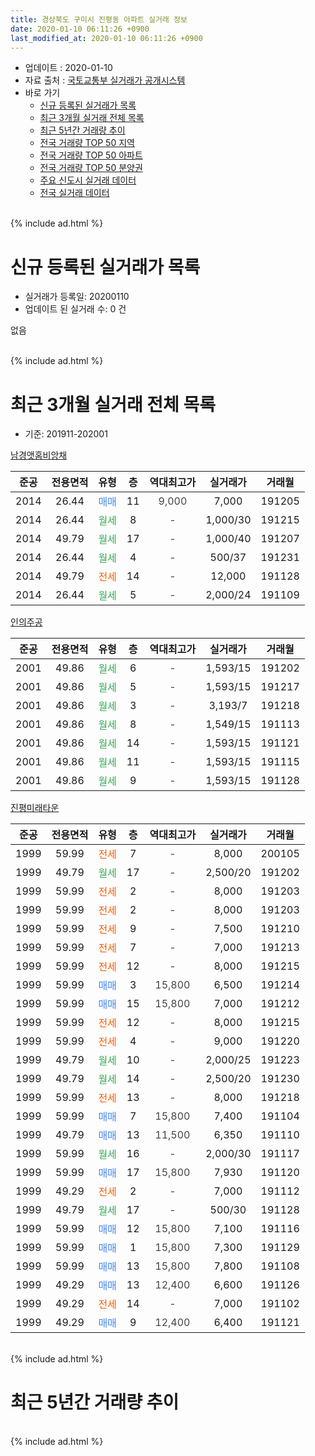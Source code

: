 ```yaml
---
title: 경상북도 구미시 진평동 아파트 실거래 정보
date: 2020-01-10 06:11:26 +0900
last_modified_at: 2020-01-10 06:11:26 +0900
---
```


* 업데이트 : 2020-01-10
* 자료 출처 : [국토교통부 실거래가 공개시스템](http://rt.molit.go.kr)
* 바로 가기
    * [신규 등록된 실거래가 목록](#신규-등록된-실거래가-목록)
    * [최근 3개월 실거래 전체 목록](#최근-3개월-실거래-전체-목록)
    * [최근 5년간 거래량 추이](#최근-5년간-거래량-추이)
    * [전국 거래량 TOP 50 지역](https://inasie.github.io/apt-trade-info/최근-3개월-전국에서-가장-거래가-많이-발생한-지역)
    * [전국 거래량 TOP 50 아파트](https://inasie.github.io/apt-trade-info/최근-3개월-전국에서-가장-거래가-많이-발생한-아파트)
    * [전국 거래량 TOP 50 분양권](https://inasie.github.io/apt-trade-info/최근-3개월-전국에서-가장-거래가-많이-발생한-분양권)
    * [주요 신도시 실거래 데이터](https://inasie.github.io/apt-trade-info/주요-신도시)
    * [전국 실거래 데이터](https://inasie.github.io/apt-trade-info/전국)
<br>
{% include ad.html %}
<br>

# 신규 등록된 실거래가 목록
* 실거래가 등록일: 20200110
* 업데이트 된 실거래 수: 0 건

없음

<br>
{% include ad.html %}
<br>

# 최근 3개월 실거래 전체 목록
* 기준: 201911-202001


[남경앳홈비앙채](https://search.naver.com/search.naver?query=%EA%B2%BD%EC%83%81%EB%B6%81%EB%8F%84+%EA%B5%AC%EB%AF%B8%EC%8B%9C+%EC%A7%84%ED%8F%89%EB%8F%99+%EB%82%A8%EA%B2%BD%EC%95%B3%ED%99%88%EB%B9%84%EC%95%99%EC%B1%84)

|준공|전용면적|유형|층|역대최고가|실거래가|거래월|
|:---:|:---:|:---:|:---:|:---:|:---:|:---:|
|2014|26.44|<span style="color:#4285f3">매매</span>|11|<span style="color:#444444">9,000</span>|7,000|191205|
|2014|26.44|<span style="color:#34a853">월세</span>|8|<span style="color:#444444">-</span>|1,000/30|191215|
|2014|49.79|<span style="color:#34a853">월세</span>|17|<span style="color:#444444">-</span>|1,000/40|191207|
|2014|26.44|<span style="color:#34a853">월세</span>|4|<span style="color:#444444">-</span>|500/37|191231|
|2014|49.79|<span style="color:#ff5a00">전세</span>|14|<span style="color:#444444">-</span>|12,000|191128|
|2014|26.44|<span style="color:#34a853">월세</span>|5|<span style="color:#444444">-</span>|2,000/24|191109|

[인의주공](https://search.naver.com/search.naver?query=%EA%B2%BD%EC%83%81%EB%B6%81%EB%8F%84+%EA%B5%AC%EB%AF%B8%EC%8B%9C+%EC%A7%84%ED%8F%89%EB%8F%99+%EC%9D%B8%EC%9D%98%EC%A3%BC%EA%B3%B5)

|준공|전용면적|유형|층|역대최고가|실거래가|거래월|
|:---:|:---:|:---:|:---:|:---:|:---:|:---:|
|2001|49.86|<span style="color:#34a853">월세</span>|6|<span style="color:#444444">-</span>|1,593/15|191202|
|2001|49.86|<span style="color:#34a853">월세</span>|5|<span style="color:#444444">-</span>|1,593/15|191217|
|2001|49.86|<span style="color:#34a853">월세</span>|3|<span style="color:#444444">-</span>|3,193/7|191218|
|2001|49.86|<span style="color:#34a853">월세</span>|8|<span style="color:#444444">-</span>|1,549/15|191113|
|2001|49.86|<span style="color:#34a853">월세</span>|14|<span style="color:#444444">-</span>|1,593/15|191121|
|2001|49.86|<span style="color:#34a853">월세</span>|11|<span style="color:#444444">-</span>|1,593/15|191115|
|2001|49.86|<span style="color:#34a853">월세</span>|9|<span style="color:#444444">-</span>|1,593/15|191128|

[진평미래타운](https://search.naver.com/search.naver?query=%EA%B2%BD%EC%83%81%EB%B6%81%EB%8F%84+%EA%B5%AC%EB%AF%B8%EC%8B%9C+%EC%A7%84%ED%8F%89%EB%8F%99+%EC%A7%84%ED%8F%89%EB%AF%B8%EB%9E%98%ED%83%80%EC%9A%B4)

|준공|전용면적|유형|층|역대최고가|실거래가|거래월|
|:---:|:---:|:---:|:---:|:---:|:---:|:---:|
|1999|59.99|<span style="color:#ff5a00">전세</span>|7|<span style="color:#444444">-</span>|8,000|200105|
|1999|49.79|<span style="color:#34a853">월세</span>|17|<span style="color:#444444">-</span>|2,500/20|191202|
|1999|59.99|<span style="color:#ff5a00">전세</span>|2|<span style="color:#444444">-</span>|8,000|191203|
|1999|59.99|<span style="color:#ff5a00">전세</span>|2|<span style="color:#444444">-</span>|8,000|191203|
|1999|59.99|<span style="color:#ff5a00">전세</span>|9|<span style="color:#444444">-</span>|7,500|191210|
|1999|59.99|<span style="color:#ff5a00">전세</span>|7|<span style="color:#444444">-</span>|7,000|191213|
|1999|59.99|<span style="color:#ff5a00">전세</span>|12|<span style="color:#444444">-</span>|8,000|191215|
|1999|59.99|<span style="color:#4285f3">매매</span>|3|<span style="color:#444444">15,800</span>|6,500|191214|
|1999|59.99|<span style="color:#4285f3">매매</span>|15|<span style="color:#444444">15,800</span>|7,000|191212|
|1999|59.99|<span style="color:#ff5a00">전세</span>|12|<span style="color:#444444">-</span>|8,000|191215|
|1999|59.99|<span style="color:#ff5a00">전세</span>|4|<span style="color:#444444">-</span>|9,000|191220|
|1999|49.79|<span style="color:#34a853">월세</span>|10|<span style="color:#444444">-</span>|2,000/25|191223|
|1999|49.79|<span style="color:#34a853">월세</span>|14|<span style="color:#444444">-</span>|2,500/20|191230|
|1999|59.99|<span style="color:#ff5a00">전세</span>|13|<span style="color:#444444">-</span>|8,000|191218|
|1999|59.99|<span style="color:#4285f3">매매</span>|7|<span style="color:#444444">15,800</span>|7,400|191104|
|1999|49.79|<span style="color:#4285f3">매매</span>|13|<span style="color:#444444">11,500</span>|6,350|191110|
|1999|59.99|<span style="color:#34a853">월세</span>|16|<span style="color:#444444">-</span>|2,000/30|191117|
|1999|59.99|<span style="color:#4285f3">매매</span>|17|<span style="color:#444444">15,800</span>|7,930|191120|
|1999|49.29|<span style="color:#ff5a00">전세</span>|2|<span style="color:#444444">-</span>|7,000|191112|
|1999|49.79|<span style="color:#34a853">월세</span>|17|<span style="color:#444444">-</span>|500/30|191128|
|1999|59.99|<span style="color:#4285f3">매매</span>|12|<span style="color:#444444">15,800</span>|7,100|191116|
|1999|59.99|<span style="color:#4285f3">매매</span>|1|<span style="color:#444444">15,800</span>|7,300|191129|
|1999|59.99|<span style="color:#4285f3">매매</span>|13|<span style="color:#444444">15,800</span>|7,800|191108|
|1999|49.29|<span style="color:#4285f3">매매</span>|13|<span style="color:#444444">12,400</span>|6,600|191126|
|1999|49.29|<span style="color:#ff5a00">전세</span>|14|<span style="color:#444444">-</span>|7,000|191102|
|1999|49.29|<span style="color:#4285f3">매매</span>|9|<span style="color:#444444">12,400</span>|6,400|191121|


<br>
{% include ad.html %}
<br>

# 최근 5년간 거래량 추이


<div style="width:100%;">
    <canvas id="deal_progress" height="200"></canvas>
</div>

<script>
new Chart(document.getElementById("deal_progress"), {
    type: 'line',
    data: {
        labels: ['201501','201502','201503','201504','201505','201506','201507','201508','201509','201510','201511','201512','201601','201602','201603','201604','201605','201606','201607','201608','201609','201610','201611','201612','201701','201702','201703','201704','201705','201706','201707','201708','201709','201710','201711','201712','201801','201802','201803','201804','201805','201806','201807','201808','201809','201810','201811','201812','201901','201902','201903','201904','201905','201906','201907','201908','201909','201910','201911','201912','202001'],
        datasets: [{
            label: '매매',
            pointRadius: 1,
            data: [8, 4, 7, 5, 4, 3, 5, 3, 10, 6, 4, 2, 2, 7, 1, 2, 4, 2, 5, 2, 2, 8, 21, 24, 13, 15, 9, 8, 4, 7, 4, 7, 3, 7, 6, 9, 12, 7, 3, 8, 4, 17, 6, 8, 6, 5, 4, 3, 5, 4, 9, 5, 5, 8, 8, 2, 6, 5, 8, 3, 0],
            borderColor: "rgba(255, 201, 14, 1)",
            backgroundColor: "rgba(255, 201, 14, 0.5)",
            fill: false,
            lineTension: 0
        },{
            label: '전월세',
            pointRadius: 1,
            data: [9, 8, 14, 27, 21, 15, 13, 8, 6, 2, 10, 9, 8, 6, 10, 10, 9, 14, 6, 6, 11, 9, 7, 9, 14, 15, 17, 13, 21, 12, 16, 15, 8, 6, 9, 13, 11, 6, 14, 14, 9, 8, 7, 8, 9, 8, 5, 11, 7, 15, 13, 10, 23, 11, 7, 9, 11, 15, 10, 17, 1],
            borderColor: "rgba(0, 141, 185, 1)",
            backgroundColor: "rgba(0, 141, 185, 0.5)",
            fill: false,
            lineTension: 0
        }
        ]
    },
    options: {
        responsive: true,
        title: {
            display: false
        },
        tooltips: {
            mode: 'index',
            intersect: false
        },
        hover: {
            mode: 'nearest',
            intersect: true
        },
        scales: {
            xAxes: [{
                display: true,
                scaleLabel: {
                    display: true,
                    labelString: '년/월'
                }
            }],
            yAxes: [{
                display: true,
                ticks: {
                    suggestedMin: 0,
                },
                scaleLabel: {
                    display: true,
                    labelString: '실거래 수'
                }
            }]
        }
    }
});

</script>


<br>
{% include ad.html %}
<br>

